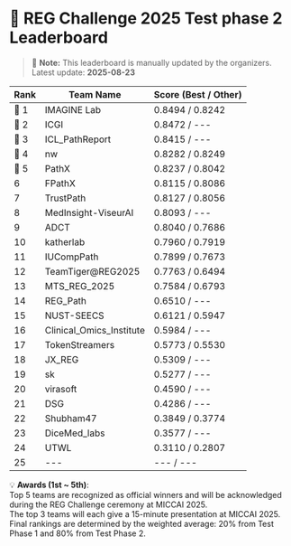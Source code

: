# 🏅 REG Challenge 2025 Test phase 2 Leaderboard

> 📌 **Note:** This leaderboard is manually updated by the organizers.  
> Latest update: **2025-08-23**

| Rank | Team Name        | Score (Best / Other) |
|------|------------------|--------------------|
| 🥇 1 | IMAGINE Lab          | 0.8494 / 0.8242        |
| 🥈 2 | ICGI          | 0.8472 / ---        |
| 🥉 3 | ICL_PathReport          | 0.8415 / ---        |
| 🏅 4 | nw          | 0.8282 / 0.8249        |
| 🏅 5 | PathX          | 0.8237 / 0.8042        |
| 6    | FPathX          | 0.8115 / 0.8086        |
| 7    | TrustPath          | 0.8127 / 0.8056        |
| 8    | MedInsight-ViseurAI          | 0.8093 / ---        |
| 9    | ADCT          | 0.8040 / 0.7686        |
| 10   | katherlab          | 0.7960 / 0.7919        |
| 11   | IUCompPath          | 0.7899 / 0.7673        |
| 12   | TeamTiger@REG2025          | 0.7763 / 0.6494        |
| 13   | MTS_REG_2025          | 0.7584 / 0.6793        |
| 14   | REG_Path          | 0.6510 / ---        |
| 15   | NUST-SEECS          | 0.6121 / 0.5947        |
| 16   | Clinical_Omics_Institute          | 0.5984 / ---        |
| 17   | TokenStreamers          | 0.5773 / 0.5530        |
| 18   | JX_REG          | 0.5309 / ---        |
| 19   | sk          | 0.5277 / ---        |
| 20   | virasoft          | 0.4590 / ---        |
| 21   | DSG          | 0.4286 / ---        |
| 22   | Shubham47          | 0.3849 / 0.3774        |
| 23   | DiceMed_labs          | 0.3577 / ---        |
| 24   | UTWL          | 0.3110 / 0.2807        |
| 25   | ---          | --- / ---        |


💡 **Awards (1st ~ 5th)**:  
Top 5 teams are recognized as official winners and will be acknowledged during the REG Challenge ceremony at MICCAI 2025.   
The top 3 teams will each give a 15-minute presentation at MICCAI 2025.   
Final rankings are determined by the weighted average: 20% from Test Phase 1 and 80% from Test Phase 2.  

